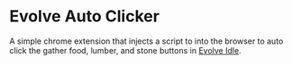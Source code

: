 # Evolve Auto Clicker

A simple chrome extension that injects a script to into the browser to auto
click the gather food, lumber, and stone buttons in
[Evolve Idle](https://pmotschmann.github.io/Evolve/).
